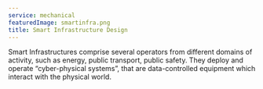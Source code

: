 ```yaml
---
service: mechanical
featuredImage: smartinfra.png
title: Smart Infrastructure Design
---
```


Smart Infrastructures comprise several operators from different domains of activity, such as energy, public transport, public safety. They deploy and operate “cyber-physical systems”, that are data-controlled equipment which interact with the physical world.
